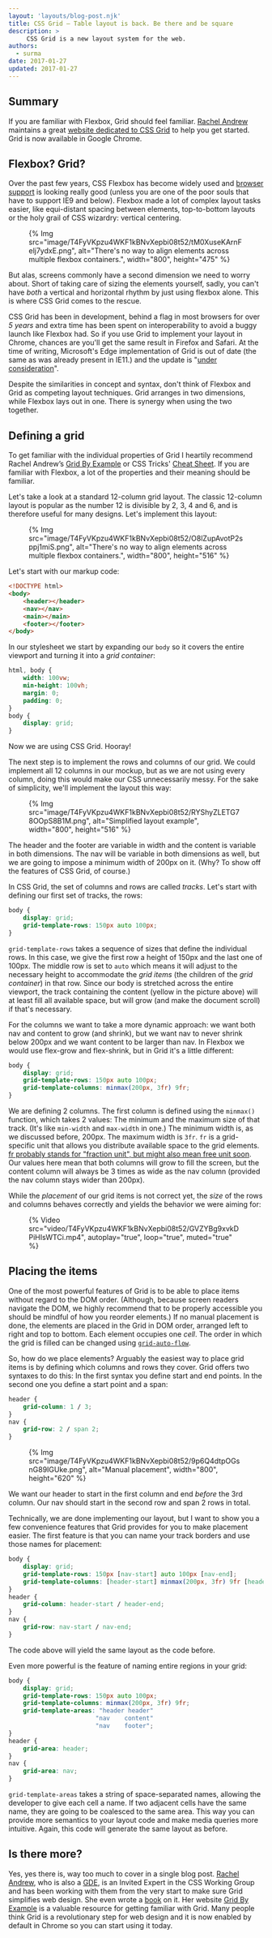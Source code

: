 ```yaml
---
layout: 'layouts/blog-post.njk'
title: CSS Grid – Table layout is back. Be there and be square
description: >
     CSS Grid is a new layout system for the web.
authors:
  - surma
date: 2017-01-27
updated: 2017-01-27
---
```



## Summary

If you are familiar with Flexbox, Grid should feel familiar.
[Rachel Andrew](https://twitter.com/Rachelandrew) maintains a great
[website dedicated to CSS Grid](http://gridbyexample.com/) to help you get
started. Grid is now available in Google Chrome.

## Flexbox? Grid?

Over the past few years, CSS Flexbox has become widely used and
[browser support](http://caniuse.com/#feat=flexbox) is looking really good
(unless you are one of the poor souls that have to support IE9 and below).
Flexbox made a lot of complex layout tasks easier, like equi-distant spacing
between elements, top-to-bottom layouts or the holy grail of CSS wizardry:
vertical centering.

<figure>
{% Img src="image/T4FyVKpzu4WKF1kBNvXepbi08t52/tM0XuseKArnFelj7ydxE.png", alt="There's no way to align elements across multiple flexbox containers.", width="800", height="475" %}
</figure>

But alas, screens commonly have a second dimension we need to worry about.
Short of taking care of sizing the elements yourself, sadly, you can't have
*both* a vertical and horizontal rhythm by just using flexbox alone. This is
where CSS Grid comes to the rescue.

CSS Grid has been in development, behind a flag in most browsers for over
*5 years* and extra time has been spent on interoperability to avoid a
buggy launch like Flexbox had. So if you use Grid to implement your layout in
Chrome, chances are you'll get the same result in Firefox and Safari. At the
time of writing, Microsoft's Edge implementation of Grid is out of date (the
same as was already present in IE11.) and the update is
"[under consideration](https://developer.microsoft.com/microsoft-edge/platform/status/gridupdate/)".

Despite the similarities in concept and syntax, don't think of Flexbox and Grid
as competing layout techniques. Grid arranges in two dimensions, while Flexbox
lays out in one. There is synergy when using the two together.

## Defining a grid

To get familiar with the individual properties of Grid I heartily recommend
Rachel Andrew’s [Grid By Example](http://gridbyexample.com) or CSS Tricks'
[Cheat Sheet](https://css-tricks.com/snippets/css/complete-guide-grid/). If you
are familiar with Flexbox, a lot of the properties and their meaning should be
familiar.

Let's take a look at a standard 12-column grid layout. The classic 12-column
layout is popular as the number 12 is divisible by 2, 3, 4 and 6, and is
therefore useful for many designs. Let's implement this layout:


<figure>
{% Img src="image/T4FyVKpzu4WKF1kBNvXepbi08t52/O8lZupAvotP2sppj1miS.png", alt="There's no way to align elements across multiple flexbox containers.", width="800", height="516" %}
</figure>

Let's start with our markup code:

```html
<!DOCTYPE html>
<body>
    <header></header>
    <nav></nav>
    <main></main>
    <footer></footer>
</body>
```

In our stylesheet we start by expanding our `body` so it covers the entire
viewport and turning it into a *grid container*:

```css
html, body {
    width: 100vw;
    min-height: 100vh;
    margin: 0;
    padding: 0;
}
body {
    display: grid;
}
```

Now we are using CSS Grid. Hooray!

The next step is to implement the rows and columns of our grid. We could
implement all 12 columns in our mockup, but as we are not using every column,
doing this would make our CSS unnecessarily messy. For the sake of simplicity,
we'll implement the layout this way:

<figure>
{% Img src="image/T4FyVKpzu4WKF1kBNvXepbi08t52/RYShyZLETG78OOpS8B1M.png", alt="Simplified layout example", width="800", height="516" %}
</figure>

The header and the footer are variable in width and the content is variable in
both dimensions. The nav will be variable in both dimensions as well, but we are
going to impose a minimum width of 200px on it. (Why? To show off the features of
CSS Grid, of course.)

In CSS Grid, the set of columns and rows are called *tracks*. Let's start with
defining our first set of tracks, the rows:


```css
body {
    display: grid;
    grid-template-rows: 150px auto 100px;
}
```

`grid-template-rows` takes a sequence of sizes that define the individual rows.
In this case, we give the first row a height of 150px and the last one of 100px.
The middle row is set to `auto` which means it will adjust to the necessary
height to accommodate the *grid items* (the children of the *grid container*) in
that row. Since our body is stretched across the entire viewport, the track
containing the content (yellow in the picture above) will at least fill all
available space, but will grow (and make the document scroll) if that's
necessary.

For the columns we want to take a more dynamic approach: we want both nav and
content to grow (and shrink), but we want nav to never shrink below 200px
and we want content to be larger than nav. In Flexbox we would use flex-grow and
flex-shrink, but in Grid it's a little different:

```css
body {
    display: grid;
    grid-template-rows: 150px auto 100px;
    grid-template-columns: minmax(200px, 3fr) 9fr;
}
```

We are defining 2 columns. The first column is defined using the `minmax()`
function, which takes 2 values: The minimum and the maximum size of that track.
(It's like `min-width` and `max-width` in one.) The minimum width is, as we
discussed before, 200px. The maximum width is `3fr`. `fr` is a grid-specific
unit that allows you distribute available space to the grid elements.
[fr probably stands for "fraction unit", but might also mean free unit soon](https://twitter.com/DasSurma/status/815910270023430144).
Our values here mean that both columns will grow to fill the screen, but the
content column will always be 3 times as wide as the nav column (provided the
nav column stays wider than 200px).

While the *placement* of our grid items is not correct yet, the *size* of the
rows and columns behaves correctly and yields the behavior we were aiming for:

<figure>
{% Video src="video/T4FyVKpzu4WKF1kBNvXepbi08t52/GVZYBg9xvkDPiHIsWTCi.mp4", autoplay="true", loop="true", muted="true" %}
</figure>


## Placing the items

One of the most powerful features of Grid is to be able to place items without
regard to the DOM order. (Although, because screen readers navigate the DOM,
we highly recommend that to be properly accessible you should be mindful of how
you reorder elements.) If no manual placement is done, the elements are placed
in the Grid in DOM order, arranged left to right and top to bottom. Each element
occupies one *cell*. The order in which the grid is filled can be changed using
[`grid-auto-flow`](https://developer.mozilla.org/docs/Web/CSS/grid-auto-flow).

So, how do we place elements? Arguably the easiest way to place grid items is by
defining which columns and rows they cover. Grid offers two syntaxes to do this:
In the first syntax you define start and end points. In the second one you define
a start point and a span:

```css
header {
    grid-column: 1 / 3;
}
nav {
    grid-row: 2 / span 2;
}
```

<figure>
{% Img src="image/T4FyVKpzu4WKF1kBNvXepbi08t52/9p6Q4dtpOGsnG89IGUke.png", alt="Manual placement", width="800", height="620" %}
</figure>

We want our header to start in the first column and end *before* the 3rd column.
Our nav should start in the second row and span 2 rows in total.

Technically, we are done implementing our layout, but I want to show you a few
convenience features that Grid provides for you to make placement easier. The
first feature is that you can name your track borders and use those names for
placement:

```css
body {
    display: grid;
    grid-template-rows: 150px [nav-start] auto 100px [nav-end];
    grid-template-columns: [header-start] minmax(200px, 3fr) 9fr [header-end];
}
header {
    grid-column: header-start / header-end;
}
nav {
    grid-row: nav-start / nav-end;
}
```

The code above will yield the same layout as the code before.

Even more powerful is the feature of naming entire regions in your grid:

```css
body {
    display: grid;
    grid-template-rows: 150px auto 100px;
    grid-template-columns: minmax(200px, 3fr) 9fr;
    grid-template-areas: "header header"
                        "nav    content"
                        "nav    footer";
}
header {
    grid-area: header;
}
nav {
    grid-area: nav;
}
```

`grid-template-areas` takes a string of space-separated names, allowing the
developer to give each cell a name. If two adjacent cells have the same name,
they are going to be coalesced to the same area. This way you can provide more
semantics to your layout code and make media queries more intuitive. Again, this
code will generate the same layout as before.

## Is there more?

Yes, yes there is, way too much to cover in a single blog post.
[Rachel Andrew](https://twitter.com/Rachelandrew), who is also a
[GDE](https://developers.google.com/experts/people/rachel-andrew), is an Invited
Expert in the CSS Working Group and has been working with them from the very start
to make sure Grid simplifies web design. She even wrote a
[book](https://abookapart.com/products/get-ready-for-css-grid-layout) on it. Her
website [Grid By Example](http://gridbyexample.com/) is a valuable
resource for getting familiar with Grid. Many people think Grid is a
revolutionary
step for web design and it is now enabled by default in Chrome so you can start
using it today.

